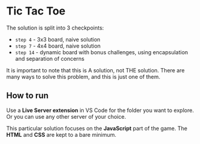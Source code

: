 # Tic Tac Toe

The solution is split into 3 checkpoints:
- `step 4` - 3x3 board, naive solution
- `step 7` - 4x4 board, naive solution
- `step 14` - dynamic board with bonus challenges, using encapsulation and separation of concerns

It is important to note that this is A solution, not THE solution. There are many ways to solve this problem, and this is just one of them.

## How to run

Use a **Live Server extension** in VS Code for the folder you want to explore. Or you can use any other server of your choice.

This particular solution focuses on the **JavaScript** part of the game. The **HTML** and **CSS** are kept to a bare minimum.
